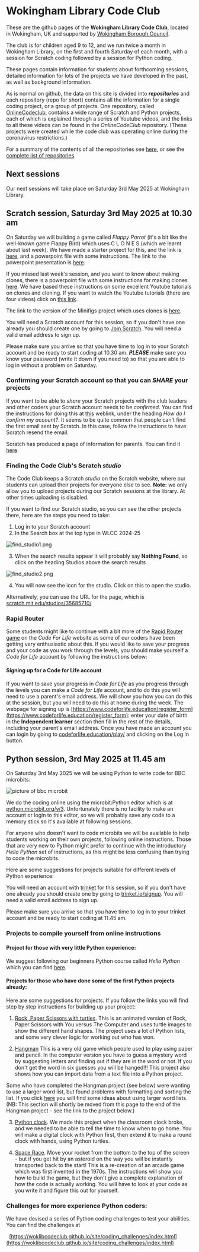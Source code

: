 # Wokingham Library Code Club

These are the github pages of the **Wokingham Library Code Club**, located in Wokingham, UK and supported by [Wokingham Borough Council](https://www.wokingham.gov.uk/libraries).

The club is for children aged 9 to 12, and we run twice a month in Wokingham Library, on the first and fourth Saturday of each month, with a session for Scratch coding followed by a session for Python coding.

These pages contain information for students about forthcoming sessions, detailed information for lots of the projects we have developed in the past, as well as background information.

As is normal on github, the data on this site is divided into ***repositories*** and each repository (repo for short) contains all the information for a single coding project, or a group of projects. One repository, called [OnlineCodeclub](https://github.com/WokLibCodeClub/OnlineCodeclub/blob/master/README.md), contains a wide range of Scratch and Python projects, each of which is explained through a series of Youtube videos, and the links to all these videos can be found in the *OnlineCodeClub* repository. (These projects were created while the code club was operating online during the coronavirus restrictions.)

For a summary of the contents of all the repositories see [here](https://github.com/WokLibCodeClub/woklibcodeclub.github.io), or see the [complete list of repositories](https://github.com/orgs/WokLibCodeClub/repositories?type=all).

## Next sessions

Our next sessions will take place on Saturday 3rd May 2025 at Wokingham Library.

## Scratch session, Saturday 3rd May 2025 at 10.30 am

On Saturday we will building a game called *Flappy Parrot* (it's a bit like the well-known game Flappy Bird) which uses C L O N E S (which we learnt about last week). We have made a starter project for this, and the link is [here](https://scratch.mit.edu/projects/1167247767), and a powerpoint file with some instructions. The link to the powerpoint presentation is [here](https://1drv.ms/p/c/0ea54730735a1344/EVmiO9ExKntIgekSxeVq3_YBqf9pHpQTXCzLyKv-9AoIeg?e=8k63cP).

If you missed last week's session, and you want to know about making clones, there is a powerpoint file with some instructions for making clones [here](https://1drv.ms/p/c/0ea54730735a1344/EaIhfrMepT1NmWJw1uEm6xEBeQj0usfzzUkn-8PmNd4TjQ?e=oWNDRc). We have based these instructions on some excellent Youtube tutorials on clones and cloning. If you want to watch the Youtube tutorials (there are four videos) click on [this link](https://www.youtube.com/playlist?list=PLtAXMHI3lbo8HhvpZQQRUcL_4WJEIrvaR).

The link to the version of the Minifigs project which uses clones is [here](https://scratch.mit.edu/projects/1165114649).

You will need a Scratch account for this session, so if you don't have one already you should create one by going to [Join Scratch](https://scratch.mit.edu/join). You will need a valid email address to sign up.

Please make sure you arrive so that you have time to log in to your Scratch account and be ready to start coding at 10.30 am. ***PLEASE*** make sure you know your password (write it down if you need to) so that you are able to log in without a problem on Saturday.

### Confirming your Scratch account so that you can *SHARE* your projects

If you want to be able to *share* your Scratch projects with the club leaders and other coders your Scratch account needs to be *confirmed*. You can find the instructions for doing this at [this](https://scratch.mit.edu/faq/#accounts) weblink, under the heading *How do I confirm my account?*. It seems to be quite common that people can't find the first email sent by Scratch. In this case, follow the instructions to have Scratch resend the email.

Scratch has produced a page of information for parents. You can find it [here](https://scratch.mit.edu/parents/).

### Finding the Code Club's Scratch *studio*

The Code Club keeps a Scratch *studio* on the Scratch website, where our students can upload their projects for everyone else to see. **Note:** we only allow you to upload projects during our Scratch sessions at the library. At other times uploading is disabled. 

If you want to find our Scratch studio, so you can see the other projects there, here are the steps you need to take:

1. Log in to your Scratch account
2. In the Search box at the top type in WLCC 2024-25

![find_studio1.png](find_studio1.png)

3. When the search results appear it will probably say **Nothing Found**, so click on the heading Studios above the search results

![find_studio2.png](find_studio2.png)

4. You will now see the icon for the studio. Click on this to open the studio.

Alternatively, you can use the URL for the page, which is [scratch.mit.edu/studios/35685710/](https://scratch.mit.edu/studios/35685710/)

### Rapid Router

Some students might like to continue with a bit more of the [Rapid Router game](https://www.codeforlife.education/rapidrouter) on the *Code For Life* website as some of our coders have been getting very enthusiastic about this. If you would like to save your progress and your code as you work through the levels, you should make yourself a *Code for Life* account by following the instructions below:

#### Signing up for a Code for Life account

If you want to save your progress in *Code for Life* as you progress through the levels you can make a *Code for Life* account, and to do this you will need to use a parent's email address. We will show you how you can do this at the session, but you will need to do this at home during the week. The webpage for signing up is [https://www.codeforlife.education/register_form](https://www.codeforlife.education/register_form): enter your date of birth in the **Independent learner** section then fill in the rest of the details, including your parent's email address. Once you have made an account you can login by going to [codeforlife.education/play/](https://www.codeforlife.education/play/) and clicking on the Log in button.

## Python session, 3rd May 2025 at 11.45 am

On Saturday 3rd May 2025 we will be using Python to write code for BBC microbits:

![picture of bbc microbit](bbc_microbit.png)

We do the coding online using the microbit:Python editor which is at [python.microbit.org/v/3](https://python.microbit.org/v/3). Unfortunately there is no facility to make an account or login to this editor, so we will probably save any code to a memory stick so it's available at following sessions.

For anyone who doesn't want to code microbits we will be available to help students working on their own projects, following online instructions. Those that are very new to Python might prefer to continue with the introductory *Hello Python* set of instructions, as this might be less confusing than trying to code the microbits.

Here are some suggestions for projects suitable for different levels of Python experience:

You will need an account with [trinket](https://trinket.io/) for this session, so if you don't have one already you should create one by going to [trinket.io/signup](https://trinket.io/signup). You will need a valid email address to sign up.

Please make sure you arrive so that you have time to log in to your trinket account and be ready to start coding at 11.45 am.

### Projects to compile yourself from online instructions

#### Project for those with very little Python experience:

We suggest following our beginners Python course called *Hello Python* which you can find [here](https://github.com/WokLibCodeClub/Hello-Python/blob/main/README.md).

#### Projects for those who have done some of the first Python projects already:

Here are some suggestions for projects. If you follow the links you will find step by step instructions for building up your project:

1. [Rock, Paper Scissors with turtles](https://github.com/WokLibCodeClub/Rock-Paper-Scissors-with-Turtles/blob/master/README.md). This is an animated version of Rock, Paper Scissors with You versus The Computer and uses turtle images to show the different hand shapes. The project uses a lot of Python lists, and some very clever logic for working out who has won.

2. [Hangman](https://github.com/WokLibCodeClub/Hangman/blob/master/README.md) This is a very old game which people used to play using paper and pencil. In the computer version you have to guess a mystery word by suggesting letters and finding out if they are in the word or not. If you don't get the word in six guesses you will be hanged!!! This project also shows how you can import data from a text file into a Python project.

Some who have completed the Hangman project (see below) were wanting to use a larger word list, but found problems with formatting and sorting the list. If you click [here](bigger_word_lists.md) you will find some ideas about using larger word lists. (NB: This section will shortly be moved from this page to the end of the Hangman project - see the link to the project below.)

3. [Python clock](https://github.com/WokLibCodeClub/Python-Clock/blob/master/README.md). We made this project when the classroom clock broke, and we needed to be able to tell the time to know when to go home. You will make a digital clock with Python first, then extend it to make a round clock with hands, using Python turtles.

4. [Space Race](https://github.com/WokLibCodeClub/SpaceRace/blob/master/README.md). Move your rocket from the bottom to the top of the screen - but if you get hit by an asteroid on the way you will be instantly transported back to the start! This is a re-creation of an arcade game which was first invented in the 1970s. The instructions will show you how to build the game, but they don't give a complete explanation of how the code is actually working. You will have to look at your code as you write it and figure this out for yourself.

### Challenges for more experience Python coders:

We have devised a series of Python coding challenges to test your abilities. You can find the challenges at

&nbsp;&nbsp;[https://woklibcodeclub.github.io/site/coding_challenges/index.html](https://woklibcodeclub.github.io/site/coding_challenges/index.html)
